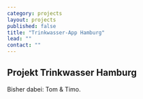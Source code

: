 ```yaml
---
category: projects
layout: projects
published: false
title: "Trinkwasser-App Hamburg"
lead: ""
contact: ""
---
```

## Projekt Trinkwasser Hamburg

Bisher dabei: Tom & Timo.
